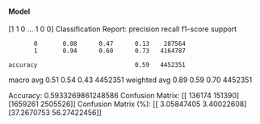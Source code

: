 #### Model
[1 1 0 ... 1 0 0]
Classification Report:
              precision    recall  f1-score   support

           0       0.08      0.47      0.13    287564
           1       0.94      0.60      0.73   4164787

    accuracy                           0.59   4452351
   macro avg       0.51      0.54      0.43   4452351
weighted avg       0.89      0.59      0.70   4452351

Accuracy: 0.5933269861248586
Confusion Matrix:
[[ 136174  151390]
 [1659261 2505526]]
Confusion Matrix (%):
[[ 3.05847405  3.40022608]
 [37.2670753  56.27422456]]

